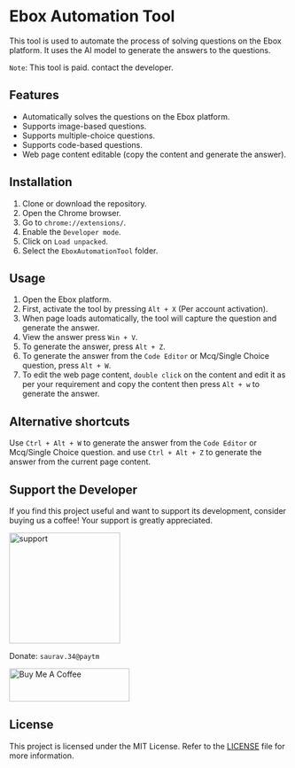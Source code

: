 # Ebox Automation Tool

This tool is used to automate the process of solving questions on the Ebox platform. It uses the AI model to generate the answers to the questions.

`Note`: This tool is paid. contact the developer.

## Features

- Automatically solves the questions on the Ebox platform.
- Supports image-based questions.
- Supports multiple-choice questions.
- Supports code-based questions.
- Web page content editable (copy the content and generate the answer).
 
## Installation

1. Clone or download the repository.
2. Open the Chrome browser.
3. Go to `chrome://extensions/`.
4. Enable the `Developer mode`.
5. Click on `Load unpacked`.
6. Select the `EboxAutomationTool` folder.

## Usage

1. Open the Ebox platform.
2. First, activate the tool by pressing `Alt + X` (Per account activation).
3. When page loads automatically, the tool will capture the question and generate the answer.
4. View the answer press `Win + V`.
5. To generate the answer, press `Alt + Z`.
6. To generate the answer from the `Code Editor` or Mcq/Single Choice question, press `Alt + W`.
7. To edit the web page content, `double click` on the content and edit it as per your requirement and copy the content then press `Alt + w` to generate the answer.

## Alternative shortcuts

Use `Ctrl + Alt + W` to generate the answer from the `Code Editor` or Mcq/Single Choice question.
and use `Ctrl + Alt + Z` to generate the answer from the current page content.

## Support the Developer

If you find this project useful and want to support its development, consider buying us a coffee! Your support is greatly appreciated.

<img src="https://github.com/sauravhathi/otp-service/assets/61316762/021a6988-e823-4490-b8f2-ca6a0517ecc5" alt="support" style="width: 200px">

Donate: `saurav.34@paytm`

<a href="https://www.buymeacoffee.com/sauravhathi" target="_blank"><img src="https://cdn.buymeacoffee.com/buttons/v2/arial-yellow.png" alt="Buy Me A Coffee" style="height: 60px !important;width: 217px !important;" ></a>

## License

This project is licensed under the MIT License. Refer to the [LICENSE](https://github.com/sauravhathi/EboxAutomationTool/blob/main/LICENSE) file for more information.